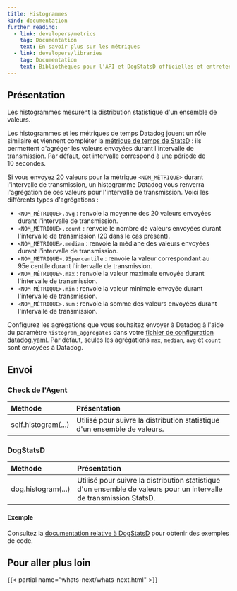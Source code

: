 ```yaml
---
title: Histogrammes
kind: documentation
further_reading:
  - link: developers/metrics
    tag: Documentation
    text: En savoir plus sur les métriques
  - link: developers/libraries
    tag: Documentation
    text: Bibliothèques pour l'API et DogStatsD officielles et entretenues par la communauté
---
```

## Présentation

Les histogrammes mesurent la distribution statistique d'un ensemble de valeurs.

Les histogrammes et les métriques de temps Datadog jouent un rôle similaire et viennent compléter la [métrique de temps de StatsD][1] : ils permettent d'agréger les valeurs envoyées durant l'intervalle de transmission. Par défaut, cet intervalle correspond à une période de 10 secondes.

Si vous envoyez 20 valeurs pour la métrique `<NOM_MÉTRIQUE>` durant l'intervalle de transmission, un histogramme Datadog vous renverra l'agrégation de ces valeurs pour l'intervalle de transmission. Voici les différents types d'agrégations :

* `<NOM_MÉTRIQUE>.avg` : renvoie la moyenne des 20 valeurs envoyées durant l'intervalle de transmission.
* `<NOM_MÉTRIQUE>.count` : renvoie le nombre de valeurs envoyées durant l'intervalle de transmission (20 dans le cas présent).
* `<NOM_MÉTRIQUE>.median` : renvoie la médiane des valeurs envoyées durant l'intervalle de transmission.
* `<NOM_MÉTRIQUE>.95percentile` : renvoie la valeur correspondant au 95e centile durant l'intervalle de transmission.
* `<NOM_MÉTRIQUE>.max` : renvoie la valeur maximale envoyée durant l'intervalle de transmission.
* `<NOM_MÉTRIQUE>.min` : renvoie la valeur minimale envoyée durant l'intervalle de transmission.
* `<NOM_MÉTRIQUE>.sum` : renvoie la somme des valeurs envoyées durant l'intervalle de transmission.

Configurez les agrégations que vous souhaitez envoyer à Datadog à l'aide du paramètre `histogram_aggregates` dans votre [fichier de configuration datadog.yaml][2].
Par défaut, seules les agrégations `max`, `median`, `avg` et `count` sont envoyées à Datadog.

## Envoi

### Check de l'Agent


| Méthode              | Présentation                                                       |
| :---                | :---                                                           |
| self.histogram(...) | Utilisé pour suivre la distribution statistique d'un ensemble de valeurs. |

### DogStatsD

| Méthode             | Présentation                                                                                  |
| :---               | :---                                                                                      |
| dog.histogram(...) | Utilisé pour suivre la distribution statistique d'un ensemble de valeurs pour un intervalle de transmission StatsD. |


#### Exemple

Consultez la [documentation relative à DogStatsD][3] pour obtenir des exemples de code.

## Pour aller plus loin

{{< partial name="whats-next/whats-next.html" >}}

[1]: https://github.com/etsy/statsd/blob/master/docs/metric_types.md#timing
[2]: /fr/agent/guide/agent-configuration-files/#agent-main-configuration-file
[3]: /fr/developers/dogstatsd/data_types#histograms